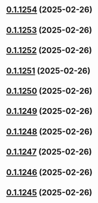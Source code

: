 ## [0.1.1254](https://github.com/binary-braids/terraform-oracle/compare/v0.1.1253...v0.1.1254) (2025-02-26)



## [0.1.1253](https://github.com/binary-braids/terraform-oracle/compare/v0.1.1252...v0.1.1253) (2025-02-26)



## [0.1.1252](https://github.com/binary-braids/terraform-oracle/compare/v0.1.1251...v0.1.1252) (2025-02-26)



## [0.1.1251](https://github.com/binary-braids/terraform-oracle/compare/v0.1.1250...v0.1.1251) (2025-02-26)



## [0.1.1250](https://github.com/binary-braids/terraform-oracle/compare/v0.1.1249...v0.1.1250) (2025-02-26)



## [0.1.1249](https://github.com/binary-braids/terraform-oracle/compare/v0.1.1248...v0.1.1249) (2025-02-26)



## [0.1.1248](https://github.com/binary-braids/terraform-oracle/compare/v0.1.1247...v0.1.1248) (2025-02-26)



## [0.1.1247](https://github.com/binary-braids/terraform-oracle/compare/v0.1.1246...v0.1.1247) (2025-02-26)



## [0.1.1246](https://github.com/binary-braids/terraform-oracle/compare/v0.1.1245...v0.1.1246) (2025-02-26)



## [0.1.1245](https://github.com/binary-braids/terraform-oracle/compare/v0.1.1244...v0.1.1245) (2025-02-26)



